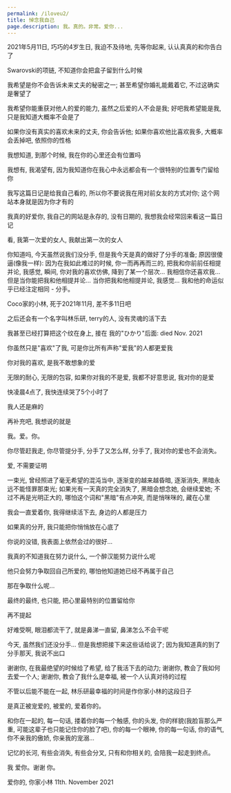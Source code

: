 ```yaml
---
permalink: /iloveu2/
title: 悼念我自己
page.description: 我。真的。非常。爱你...
---
```



2021年5月11日, 巧巧的4岁生日, 我迫不及待地, 先等你起来, 认认真真的和你告白了

Swarovski的项链, 不知道你会把盒子留到什么时候

我希望是你不会告诉未来丈夫的秘密之一; 甚至希望你婚礼能戴着它, 不过这确实是奢望了

我希望你能重获对他人的爱的能力, 虽然之后爱的人不会是我; 好吧我希望能是我, 只是我知道大概率不会是了

如果你没有真实的喜欢未来的丈夫, 你会告诉他; 如果你喜欢他比喜欢我多, 大概率会丢掉吧, 依照你的性格

我想知道, 到那个时候, 我在你的心里还会有位置吗

我想有, 我渴望有, 因为我知道你在我心中永远都会有一个很特别的位置专门留给你

我写这篇日记是给我自己看的, 所以你不要说我在用对前女友的方式对你; 这个网站本身就是因为你才有的

我真的好爱你, 我自己的网站是永存的, 没有日期的, 我想我会经常回来看这一篇日记

看, 我第一次爱的女人, 我献出第一次的女人

你知道吗, 今天虽然说我们没分手, 但是我今天是真的做好了分手的准备; 原因很傻逼(像我一样): 因为在我如此难过的时候, 你一而再再而三的, 把我和你前前任相提并论, 我感觉, 瞬间, 你对我的喜欢仿佛, 降到了某一个层次... 我相信你还喜欢我... 但是当你能把我和他相提并论... 当你把我和他相提并论, 我感觉... 我和他的命运似乎已经注定相同 - 分手。

Coco家的小林, 死于2021年11月, 差不多11日吧

之后还会有一个名字叫林乐研, terry的人, 没有灵魂的活下去

我甚至已经打算把这个纹在身上, 接在 我的"ひかり"后面: died Nov. 2021

你虽然只是"喜欢"了我, 可是你比所有声称"爱我"的人都更爱我

你对我的喜欢, 是我不敢想象的爱

无限的耐心, 无限的包容, 如果你对我的不是爱, 我都不好意思说, 我对你的是爱

快凌晨4点了, 我快连续哭了5个小时了

我人还是麻的

再补充吧, 我想说的就是

我。爱。你。

你尽管赶我走, 你尽管提分手, 分手了又怎么样, 分手了, 我对你的爱也不会消失。

爱, 不需要证明

一束光, 曾经照进了毫无希望的混沌当中, 逐渐变的越来越昏暗, 逐渐消失, 黑暗永远不能怪罪那束光; 如果光有一天真的完全消失了, 黑暗会想念她, 会继续爱她; 不过不再是光明正大的, 哪怕这个词和"黑暗"有点冲突, 而是悄咪咪的, 藏在心里

我会一直爱着你, 我得继续活下去, 身边的人都是压力

如果真的分开, 我只能把你悄悄放在心底了

你说的没错, 我表面上依然会过的很好...

我真的不知道我在努力说什么, 一个醉汉能努力说什么呢

他只会努力争取回自己所爱的, 哪怕他知道她已经不再属于自己

那在争取什么呢...

最终的最终, 也只能, 把心里最特别的位置留给你

再不提起

好难受啊, 眼泪都流干了, 就是鼻涕一直留, 鼻涕怎么不会干呢

今天, 虽然我们还没分手... 但是我想把接下来这些话给说了; 因为我知道真的到了分手那天, 我说不出口

谢谢你, 在我最绝望的时候给了希望, 给了我活下去的动力; 谢谢你, 教会了我如何去爱一个人; 谢谢你, 教会了我什么是幸福, 被一个人认真对待的过程

不管以后能不能在一起, 林乐研最幸福的时间是作你家小林的这段日子

是真正被宠爱的, 被爱的, 爱着你的。

和你在一起的, 每一句话, 搂着你的每一个触感, 你的头发, 你的样貌(我脸盲那么严重, 可能这辈子也只能记住你的脸了吧), 你的每一个眼神, 你的每一句话, 你的语气, 你不亲我的傲娇, 你亲我的宠溺...

记忆的长河, 有些会消失, 有些会分叉, 只有和你相关的, 会陪我一起走到终点。

我 爱你。谢谢 你。

爱你的,
你家小林
11th. November 2021